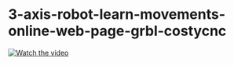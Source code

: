 # 3-axis-robot-learn-movements-online-web-page-grbl-costycnc

[![Watch the video](https://img.youtube.com/vi/OY3z75zqwP8/hqdefault.jpg)](https://www.youtube.com/embed/OY3z75zqwP8)

